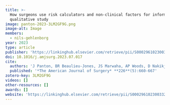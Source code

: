 ```yaml
---
title: >-
  How surgeons use risk calculators and non-clinical factors for informed consent and shared decision making: A
  qualitative study
image: panton-2023-3LM2GF9G.png
image-alt: Image
members:
  - nils-gehlenborg
year: 2023
type: article
publisher: 'https://linkinghub.elsevier.com/retrieve/pii/S000296102300332X'
doi: 10.1016/j.amjsurg.2023.07.017
cite:
  authors: 'J Panton, BR Beaulieu-Jones, JS Marwaha, AP Woods, D Nakikj, N Gehlenborg, GA Brat'
  published: '*The American Journal of Surgery* **226**(5):660-667'
zotero-key: 3LM2GF9G
videos: []
other-resources: []
awards: []
website: 'https://linkinghub.elsevier.com/retrieve/pii/S000296102300332X'
---
```


